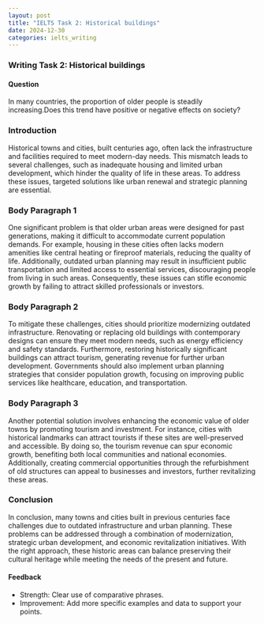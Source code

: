 ```yaml
---
layout: post
title: "IELTS Task 2: Historical buildings"
date: 2024-12-30
categories: ielts_writing
---
```


### Writing Task 2: Historical buildings

#### Question
In many countries, the proportion of older people is steadily increasing.Does this trend have positive or negative effects on society?

### Introduction
Historical towns and cities, built centuries ago, often lack the infrastructure and facilities required to meet modern-day needs. This mismatch leads to several challenges, such as inadequate housing and limited urban development, which hinder the quality of life in these areas. To address these issues, targeted solutions like urban renewal and strategic planning are essential.

### Body Paragraph 1
One significant problem is that older urban areas were designed for past generations, making it difficult to accommodate current population demands. For example, housing in these cities often lacks modern amenities like central heating or fireproof materials, reducing the quality of life. Additionally, outdated urban planning may result in insufficient public transportation and limited access to essential services, discouraging people from living in such areas. Consequently, these issues can stifle economic growth by failing to attract skilled professionals or investors.

### Body Paragraph 2
To mitigate these challenges, cities should prioritize modernizing outdated infrastructure. Renovating or replacing old buildings with contemporary designs can ensure they meet modern needs, such as energy efficiency and safety standards. Furthermore, restoring historically significant buildings can attract tourism, generating revenue for further urban development. Governments should also implement urban planning strategies that consider population growth, focusing on improving public services like healthcare, education, and transportation.


### Body Paragraph 3
Another potential solution involves enhancing the economic value of older towns by promoting tourism and investment. For instance, cities with historical landmarks can attract tourists if these sites are well-preserved and accessible. By doing so, the tourism revenue can spur economic growth, benefiting both local communities and national economies. Additionally, creating commercial opportunities through the refurbishment of old structures can appeal to businesses and investors, further revitalizing these areas.


### Conclusion
In conclusion, many towns and cities built in previous centuries face challenges due to outdated infrastructure and urban planning. These problems can be addressed through a combination of modernization, strategic urban development, and economic revitalization initiatives. With the right approach, these historic areas can balance preserving their cultural heritage while meeting the needs of the present and future.



#### Feedback
- Strength: Clear use of comparative phrases.
- Improvement: Add more specific examples and data to support your points.
